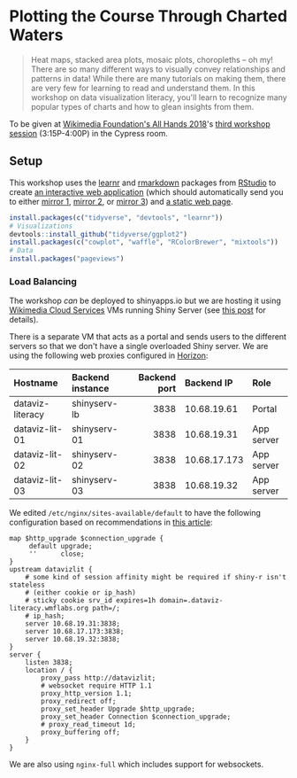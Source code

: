 # Plotting the Course Through Charted Waters

> Heat maps, stacked area plots, mosaic plots, choropleths – oh my! There are so many different ways to visually convey relationships and patterns in data! While there are many tutorials on making them, there are very few for learning to read and understand them. In this workshop on data visualization literacy, you'll learn to recognize many popular types of charts and how to glean insights from them.

To be given at [Wikimedia Foundation's All Hands 2018](https://office.wikimedia.org/wiki/All_Hands/2018)'s [third workshop session](https://office.wikimedia.org/wiki/All_Hands/2018/Workshops) (3:15P-4:00P) in the Cypress room.

## Setup

This workshop uses the [learnr](https://rstudio.github.io/learnr/) and [rmarkdown](http://rmarkdown.rstudio.com/) packages from [RStudio](https://www.rstudio.com/) to create [an interactive web application](http://dataviz-literacy.wmflabs.org/) (which should automatically send you to either [mirror 1](http://dataviz-lit-01.wmflabs.org/), [mirror 2](http://dataviz-lit-02.wmflabs.org/), or [mirror 3](http://dataviz-lit-03.wmflabs.org/)) and [a static web page](https://bearloga.github.io/wmf-allhands18/).

```R
install.packages(c("tidyverse", "devtools", "learnr"))
# Visualizations
devtools::install_github("tidyverse/ggplot2")
install.packages(c("cowplot", "waffle", "RColorBrewer", "mixtools"))
# Data
install.packages("pageviews")
```

### Load Balancing

The workshop _can_ be deployed to shinyapps.io but we are hosting it using [Wikimedia Cloud Services](https://wikitech.wikimedia.org/wiki/Help:Cloud_Services_Introduction) VMs running Shiny Server (see [this post](https://blog.wikimedia.org/2017/08/21/discovery-dashboards-puppet/) for details).

There is a separate VM that acts as a portal and sends users to the different servers so that we don't have a single overloaded Shiny server. We are using the following web proxies configured in [Horizon](https://wikitech.wikimedia.org/w/index.php?title=Help:Horizon_FAQ):

| Hostname         | Backend instance | Backend port | Backend IP   | Role       |
|:-----------------|:-----------------|-------------:|:-------------|:-----------|
| dataviz-literacy | shinyserv-lb     |         3838 | 10.68.19.61  | Portal     |
| dataviz-lit-01   | shinyserv-01     |         3838 | 10.68.19.31  | App server |
| dataviz-lit-02   | shinyserv-02     |         3838 | 10.68.17.173 | App server |
| dataviz-lit-03   | shinyserv-03     |         3838 | 10.68.19.32  | App server |

We edited `/etc/nginx/sites-available/default` to have the following configuration based on recommendations in [this article](https://support.rstudio.com/hc/en-us/articles/213733868-Running-Shiny-Server-with-a-Proxy):

```nginx
map $http_upgrade $connection_upgrade {
     default upgrade;
     ''      close;
}
upstream datavizlit {
    # some kind of session affinity might be required if shiny-r isn't stateless
    # (either cookie or ip_hash)
    # sticky cookie srv_id expires=1h domain=.dataviz-literacy.wmflabs.org path=/;
    # ip_hash;
    server 10.68.19.31:3838;
    server 10.68.17.173:3838;
    server 10.68.19.32:3838;
}
server {
    listen 3838;
    location / {
        proxy_pass http://datavizlit;
        # websocket require HTTP 1.1
        proxy_http_version 1.1;
        proxy_redirect off;
        proxy_set_header Upgrade $http_upgrade;
        proxy_set_header Connection $connection_upgrade;
        # proxy_read_timeout 1d;
        proxy_buffering off;
    }
}
```

We are also using `nginx-full` which includes support for websockets.
